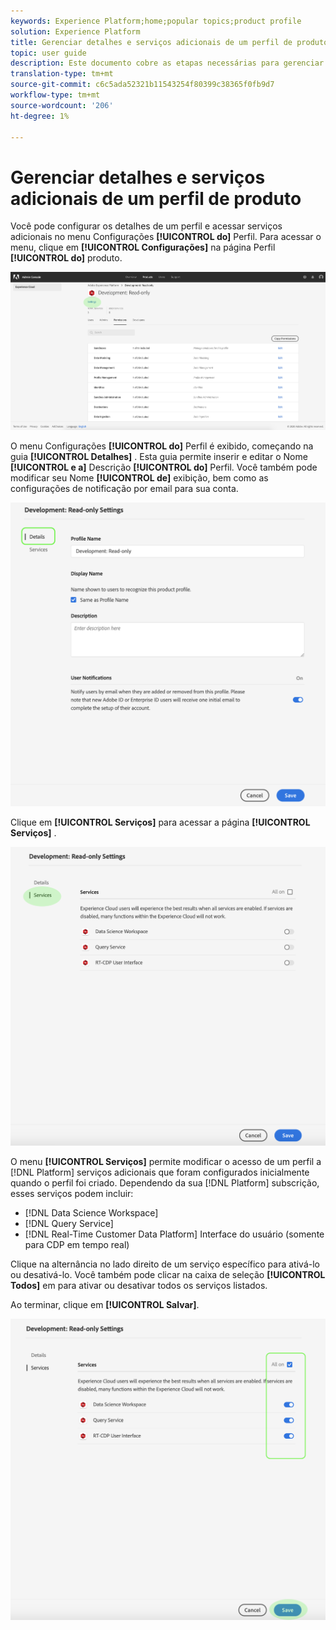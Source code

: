 ```yaml
---
keywords: Experience Platform;home;popular topics;product profile
solution: Experience Platform
title: Gerenciar detalhes e serviços adicionais de um perfil de produto
topic: user guide
description: Este documento cobre as etapas necessárias para gerenciar detalhes e serviços adicionais de um perfil de produto no Adobe Admin Console. Você pode configurar os detalhes de um perfil e acessar serviços adicionais no menu Configurações do Perfil.
translation-type: tm+mt
source-git-commit: c6c5ada52321b11543254f80399c38365f0fb9d7
workflow-type: tm+mt
source-wordcount: '206'
ht-degree: 1%

---
```



# Gerenciar detalhes e serviços adicionais de um perfil de produto

Você pode configurar os detalhes de um perfil e acessar serviços adicionais no menu Configurações **[!UICONTROL do]** Perfil. Para acessar o menu, clique em **[!UICONTROL Configurações]** na página Perfil **[!UICONTROL do]** produto.

![Configurações de perfil](../images/profile-settings.png)

O menu Configurações **[!UICONTROL do]** Perfil é exibido, começando na guia **[!UICONTROL Detalhes]** . Esta guia permite inserir e editar o Nome **[!UICONTROL e a]** Descrição **[!UICONTROL do]** Perfil. Você também pode modificar seu Nome **[!UICONTROL de]** exibição, bem como as configurações de notificação por email para sua conta.

![edit-details-settings](../images/edit-details-settings.png)

Clique em **[!UICONTROL Serviços]** para acessar a página **[!UICONTROL Serviços]** .

![página de serviços](../images/services-page.png)

O menu **[!UICONTROL Serviços]** permite modificar o acesso de um perfil a [!DNL Platform] serviços adicionais que foram configurados inicialmente quando o perfil foi criado. Dependendo da sua [!DNL Platform] subscrição, esses serviços podem incluir:

- [!DNL Data Science Workspace]
- [!DNL Query Service]
- [!DNL Real-Time Customer Data Platform] Interface do usuário (somente para CDP em tempo real)

Clique na alternância no lado direito de um serviço específico para ativá-lo ou desativá-lo. Você também pode clicar na caixa de seleção **[!UICONTROL Todos]** em para ativar ou desativar todos os serviços listados.

Ao terminar, clique em **[!UICONTROL Salvar]**.

![editar-serviços adicionais](../images/edit-additional-services.png)
